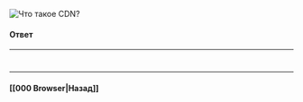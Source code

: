 ![Что такое CDN?](https://youtu.be/ngyOYuTrUk8?t=152)


#### Ответ


___
#

___

#### [[000 Browser|Назад]]